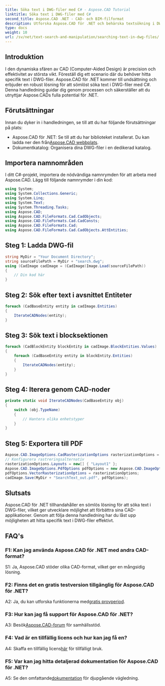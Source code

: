 ```yaml
---
title: Söka text i DWG-filer med C# - Aspose.CAD Tutorial
linktitle: Söka text i DWG-filer med C#
second_title: Aspose.CAD .NET - CAD- och BIM-filformat
description: Utforska Aspose.CAD för .NET och behärska textsökning i DWG-filer med denna steg-för-steg-guide. Öka dina CAD-applikationer idag!
type: docs
weight: 10
url: /sv/net/text-search-and-manipulation/searching-text-in-dwg-files/
---
```

## Introduktion

I den dynamiska sfären av CAD (Computer-Aided Design) är precision och effektivitet av största vikt. Föreställ dig ett scenario där du behöver hitta specifik text i DWG-filer. Aspose.CAD för .NET kommer till undsättning och erbjuder en robust lösning för att sömlöst söka text i DWG-filer med C#. Denna handledning guidar dig genom processen och säkerställer att du utnyttjar Aspose.CADs fulla potential för .NET.

## Förutsättningar

Innan du dyker in i handledningen, se till att du har följande förutsättningar på plats:
-  Aspose.CAD för .NET: Se till att du har biblioteket installerat. Du kan ladda ner den från[Aspose.CAD webbplats](https://releases.aspose.com/cad/net/).
- Dokumentkatalog: Organisera dina DWG-filer i en dedikerad katalog.

## Importera namnområden

I ditt C#-projekt, importera de nödvändiga namnrymden för att arbeta med Aspose.CAD. Lägg till följande namnrymder i din kod:

```csharp
using System;
using System.Collections.Generic;
using System.Linq;
using System.Text;
using System.Threading.Tasks;
using Aspose.CAD;
using Aspose.CAD.FileFormats.Cad.CadObjects;
using Aspose.CAD.FileFormats.Cad.CadConsts;
using Aspose.CAD.FileFormats.Cad;
using Aspose.CAD.FileFormats.Cad.CadObjects.AttEntities;
```

## Steg 1: Ladda DWG-fil

```csharp
string MyDir = "Your Document Directory";
string sourceFilePath = MyDir + "search.dwg";
using (CadImage cadImage = (CadImage)Image.Load(sourceFilePath))
{
    // Din kod här
}
```

## Steg 2: Sök efter text i avsnittet Entiteter

```csharp
foreach (CadBaseEntity entity in cadImage.Entities)
{
    IterateCADNodes(entity);
}
```

## Steg 3: Sök text i blocksektionen

```csharp
foreach (CadBlockEntity blockEntity in cadImage.BlockEntities.Values)
{
    foreach (CadBaseEntity entity in blockEntity.Entities)
    {
        IterateCADNodes(entity);
    }
}
```

## Steg 4: Iterera genom CAD-noder

```csharp
private static void IterateCADNodes(CadBaseEntity obj)
{
    switch (obj.TypeName)
    {
        // Hantera olika enhetstyper
    }
}
```

## Steg 5: Exportera till PDF

```csharp
Aspose.CAD.ImageOptions.CadRasterizationOptions rasterizationOptions = new Aspose.CAD.ImageOptions.CadRasterizationOptions();
// Konfigurera rastreringsalternativ
rasterizationOptions.Layouts = new[] { "Layout1" };
Aspose.CAD.ImageOptions.PdfOptions pdfOptions = new Aspose.CAD.ImageOptions.PdfOptions();
pdfOptions.VectorRasterizationOptions = rasterizationOptions;
cadImage.Save(MyDir + "SearchText_out.pdf", pdfOptions);
```

## Slutsats

Aspose.CAD för .NET tillhandahåller en sömlös lösning för att söka text i DWG-filer, vilket ger utvecklare möjlighet att förbättra sina CAD-applikationer. Genom att följa denna handledning har du låst upp möjligheten att hitta specifik text i DWG-filer effektivt.

## FAQ's

### F1: Kan jag använda Aspose.CAD för .NET med andra CAD-format?

S1: Ja, Aspose.CAD stöder olika CAD-format, vilket ger en mångsidig lösning.

### F2: Finns det en gratis testversion tillgänglig för Aspose.CAD för .NET?

 A2: Ja, du kan utforska funktionerna med[gratis provperiod](https://releases.aspose.com/).

### F3: Hur kan jag få support för Aspose.CAD för .NET?

 A3: Besök[Aspose.CAD-forum](https://forum.aspose.com/c/cad/19) för samhällsstöd.

### F4: Vad är en tillfällig licens och hur kan jag få en?

 A4: Skaffa en tillfällig licens[här](https://purchase.aspose.com/temporary-license/) för tillfälligt bruk.

### F5: Var kan jag hitta detaljerad dokumentation för Aspose.CAD för .NET?

 A5: Se den omfattande[dokumentation](https://reference.aspose.com/cad/net/) för djupgående vägledning.